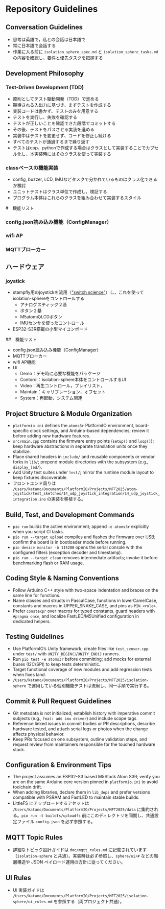 # Repository Guidelines


## Conversation Guidelines
- 思考は英語で，私との会話は日本語で
- 常に日本語で会話する
- 作業に入る前に `isolation_sphere_spec.md` と `isolation_sphere_tasks.md` の内容を確認し、要件と優先タスクを把握する

## Development Philosophy

### Test-Driven Development (TDD)

- 原則としてテスト駆動開発（TDD）で進める
- 期待される入出力に基づき、まずテストを作成する
- 実装コードは書かず、テストのみを用意する
- テストを実行し、失敗を確認する
- テストが正しいことを確認できた段階でコミットする
- その後、テストをパスさせる実装を進める
- 実装中はテストを変更せず、コードを修正し続ける
- すべてのテストが通過するまで繰り返す
- テストはcpp，pythonで作成する場合はクラスとして実装することでカプセル化し，本実装時にはそのクラスを使って実装する

### classベースの機能実装
- config, buzzer, LCD, IMUなどタスクで分かれているものはクラス化できるか検討
- ユニットテストはクラス単位で作成し，検証する
- プログラム本体はこれらのクラスを組み合わせて実装するスタイル

#　機能リスト
### config.json読み込み機能（ConfigManager）
### wifi AP
### MQTTブローカー


## ハードウェア
### joystick
- stampfly用のjoystickを流用（["switch science"](https://www.switch-science.com/products/9819?_pos=4&_sid=1d9aad1f7&_ss=r)）し，これを使ってisolation-sphereをコントロールする
  - アナログスティック２基
  - ボタン２基
  - M5atomのLCDボタン
  - IMUセンサを使ったコントロール
- ESP32-S3R搭載の小型マイコンボード

##　機能リスト
- config.json読み込み機能（ConfigManager）
- MQTTブローカー
- wifi AP機能
- UI
  - Demo：デモ時に必要な機能をパッケージ
  - Contorol：isolation-sphere本体をコントロールするUI
  - Video：再生コントロール，プレイリスト，
  - Maintain：キャリブレーション，オフセット
  - System：再起動，システム関連


## Project Structure & Module Organization
- `platformio.ini` defines the `atoms3r` PlatformIO environment, board-specific clock settings, and Arduino-based dependencies; review it before adding new hardware features.
- `src/main.cpp` contains the firmware entry points (`setup()` and `loop()`); keep hardware abstractions in separate translation units once they stabilize.
- Place shared headers in `include/` and reusable components or vendor forks in `lib/`; prepend module directories with the subsystem (e.g., `display_led/`).
- Add Unity test suites under `test/`; mirror the runtime module layout to keep fixtures discoverable.
- フロントエンド周りは `/Users/katano/Documents/PlatformIO/Projects/MFT2025/atom-joystick/test_sketches/14_udp_joystick_integration/14_udp_joystick_integration.ino` の実装を移植する。

## Build, Test, and Development Commands
- `pio run` builds the active environment; append `-e atoms3r` explicitly when you script CI tasks.
- `pio run --target upload` compiles and flashes the firmware over USB; confirm the board is in bootloader mode before running.
- `pio device monitor -b 115200` opens the serial console with the configured filters (exception decoder and timestamp).
- `pio run --target clean` removes intermediate artifacts; invoke it before benchmarking flash or RAM usage.

## Coding Style & Naming Conventions
- Follow Arduino C++ style with two-space indentation and braces on the same line for functions.
- Name classes and structs in PascalCase, functions in lowerCamelCase, constants and macros in UPPER_SNAKE_CASE, and pins as `PIN_<role>`.
- Prefer `constexpr` over macros for typed constants, guard headers with `#pragma once`, and localize FastLED/M5Unified configuration in dedicated helpers.

## Testing Guidelines
- Use PlatformIO’s Unity framework; create files like `test_sensor.cpp` under `test/` with `UNITY_BEGIN()`/`UNITY_END()` runners.
- Run `pio test -e atoms3r` before committing; add mocks for external buses (I2C/SPI) to keep tests deterministic.
- Target functional coverage of new modules and add regression tests when fixes land.
- `/Users/katano/Documents/PlatformIO/Projects/MFT2025/isolation-sphere` で運用している個別機能テストは流用し、同一手順で実行する。

## Commit & Pull Request Guidelines
- Git metadata is not initialized; establish history with imperative commit subjects (e.g., `feat: add imu driver`) and include scope tags.
- Reference linked issues in commit bodies or PR descriptions, describe hardware tested, and attach serial logs or photos when the change affects physical behavior.
- Keep PRs focused on one subsystem, outline validation steps, and request review from maintainers responsible for the touched hardware stack.

## Configuration & Environment Tips
- The project assumes an ESP32-S3 based M5Stack Atom S3R; verify you are on the same Arduino core version pinned in `platformio.ini` to avoid toolchain drift.
- When adding libraries, declare them in `lib_deps` and prefer versions compatible with PSRAM and FastLED to maintain stable builds.
- LittleFS にアップロードするアセットは `/Users/katano/Documents/PlatformIO/Projects/MFT2025/data` に集約される。`pio run -t buildfs/uploadfs` 前にこのディレクトリを同期し、共通設定ファイル `config.json` を必ず参照する。

## MQTT Topic Rules
- 詳細なトピック設計ガイドは `doc/mqtt_rules.md` に記載されています（`isolation-sphere` と共通）。実装時は必ず参照し、`sphere/ui/#` などの階層構造や JSON ペイロード運用の方針に従ってください。

## UI Rules
- UI 実装ガイドは `/Users/katano/Documents/PlatformIO/Projects/MFT2025/isolation-sphere/ui_rules.md` を参照する（両プロジェクト共通）。
